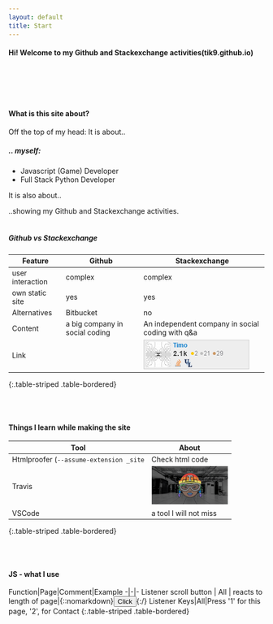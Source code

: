 ```yaml
---
layout: default
title: Start
---
```



#### Hi! Welcome to my Github and Stackexchange activities(tik9.github.io)

<span style="display:inline-block; width: 50px;"></span><i class="fas fa-thumbs-up fa-2x"></i>

<br><br>

#### What is this site about?

Off the top of my head: 
It is about..

##### .. myself:
- Javascript (Game) Developer
- Full Stack Python Developer

It is also about..

..showing my Github and Stackexchange activities.
<br><br>


##### Github vs Stackexchange

Feature | Github | Stackexchange
-|-|-
user interaction | complex | complex
own static site | yes | yes
Alternatives | Bitbucket | no
Content | a big company in social coding | An independent company in social coding with q&a | 
Link | |![img-stackex](assets/se.png)
{:.table-striped .table-bordered}

<br><br>

#### Things I learn while making the site

Tool | About
-|-
Htmlproofer (`--assume-extension _site`| Check html code
Travis | <img src='assets/travis.png' width=150px alt ='travis-img' />
VSCode | a tool I will not miss
{:.table-striped .table-bordered}


<br><br>

#### JS - what I use


Function|Page|Comment|Example
-|-|-
Listener scroll button | All | reacts to length of page|{::nomarkdown}<button class=button onclick='window.scrollTo({top: 0, behavior: "smooth"});'>Click</button>{:/}
Listener Keys|All|Press '1' for this page, '2', for Contact
{:.table-striped .table-bordered}
